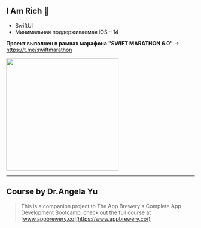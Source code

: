 ## I Am Rich 💎

* SwiftUI
* Минимальная поддерживаемая iOS – 14

**Проект выполнен в рамках марафона "SWIFT MARATHON 6.0"** -> https://t.me/swiftmarathon


<p>
<img src="https://user-images.githubusercontent.com/86955276/226140222-f51161eb-351a-469e-9156-0c2b404e9ef6.png" width="300">
</p>

---
  ## Course by Dr.Angela Yu

>This is a companion project to The App Brewery's Complete App Development Bootcamp, check out the full course at [www.appbrewery.co](https://www.appbrewery.co/)



